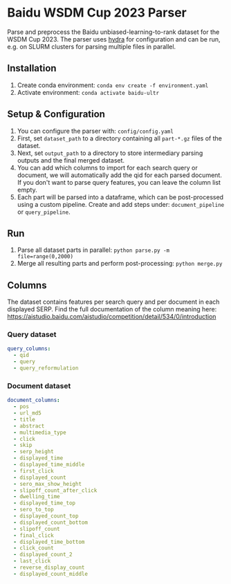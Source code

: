 # Baidu WSDM Cup 2023 Parser

Parse and preprocess the Baidu unbiased-learning-to-rank dataset for the WSDM Cup 2023. The parser uses [hydra](https://hydra.cc/) for configuration and can be run, e.g. on SLURM clusters for parsing multiple files in parallel.

## Installation
1. Create conda environment: `conda env create -f environment.yaml`
2. Activate environment: `conda activate baidu-ultr`

## Setup & Configuration
1. You can configure the parser with: `config/config.yaml`
2. First, set `dataset_path` to a directory containing all `part-*.gz` files of the dataset. 
3. Next, set `output_path` to a directory to store intermediary parsing outputs and the final merged dataset.
4. You can add which columns to import for each search query or document, we will automatically add the qid for each parsed document. If you don't want to parse query features, you can leave the column list empty.
5. Each part will be parsed into a dataframe, which can be post-processed using a custom pipeline. Create and add steps under: `document_pipeline` or `query_pipeline`.

## Run
1. Parse all dataset parts in parallel: `python parse.py -m file=range(0,2000)`
2. Merge all resulting parts and perform post-processing: `python merge.py`

## Columns
The dataset contains features per search query and per document in each displayed SERP. Find the full documentation of the column meaning here: https://aistudio.baidu.com/aistudio/competition/detail/534/0/introduction

### Query dataset
```yaml
query_columns:
  - qid
  - query
  - query_reformulation
```

### Document dataset
```yaml
document_columns:
  - pos
  - url_md5
  - title
  - abstract
  - multimedia_type
  - click
  - skip
  - serp_height
  - displayed_time
  - displayed_time_middle
  - first_click
  - displayed_count
  - sero_max_show_height
  - slipoff_count_after_click
  - dwelling_time
  - displayed_time_top
  - sero_to_top
  - displayed_count_top
  - displayed_count_bottom
  - slipoff_count
  - final_click
  - displayed_time_bottom
  - click_count
  - displayed_count_2
  - last_click
  - reverse_display_count
  - displayed_count_middle
```
